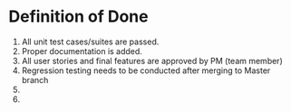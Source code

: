 # Definition of Done
1. All unit test cases/suites are passed.
2. Proper documentation is added.
3. All user stories and final features are approved by PM (team member)
4. Regression testing needs to be conducted after merging to Master branch
5. 
6. 
